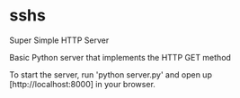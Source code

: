 sshs
====

Super Simple HTTP Server

Basic Python server that implements the HTTP GET method

To start the server, run 'python server.py' and open up [http://localhost:8000] in your browser.



